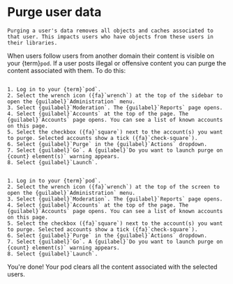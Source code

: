 # Purge user data

```{warning}
Purging a user's data removes all objects and caches associated to that user. This impacts users who have objects from these users in their libraries.
```

When users follow users from another domain their content is visible on your {term}`pod`. If a user posts illegal or offensive content you can purge the content associated with them. To do this:

```{tabbed} Desktop

1. Log in to your {term}`pod`.
2. Select the wrench icon ({fa}`wrench`) at the top of the sidebar to open the {guilabel}`Administration` menu.
3. Select {guilabel}`Moderation`. The {guilabel}`Reports` page opens.
4. Select {guilabel}`Accounts` at the top of the page. The {guilabel}`Accounts` page opens. You can see a list of known accounts on this page.
5. Select the checkbox ({fa}`square`) next to the account(s) you want to purge. Selected accounts show a tick ({fa}`check-square`).
6. Select {guilabel}`Purge` in the {guilabel}`Actions` dropdown.
7. Select {guilabel}`Go`. A {guilabel}`Do you want to launch purge on {count} element(s)` warning appears.
8. Select {guilabel}`Launch`.

```

```{tabbed} Mobile

1. Log in to your {term}`pod`.
2. Select the wrench icon ({fa}`wrench`) at the top of the screen to open the {guilabel}`Administration` menu.
3. Select {guilabel}`Moderation`. The {guilabel}`Reports` page opens.
4. Select {guilabel}`Accounts` at the top of the page. The {guilabel}`Accounts` page opens. You can see a list of known accounts on this page.
5. Select the checkbox ({fa}`square`) next to the account(s) you want to purge. Selected accounts show a tick ({fa}`check-square`).
6. Select {guilabel}`Purge` in the {guilabel}`Actions` dropdown.
7. Select {guilabel}`Go`. A {guilabel}`Do you want to launch purge on {count} element(s)` warning appears.
8. Select {guilabel}`Launch`.

```

You're done! Your pod clears all the content associated with the selected users.
